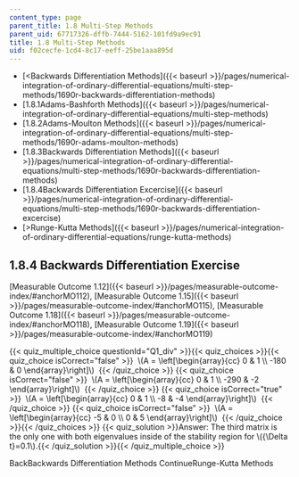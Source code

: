 ```yaml
---
content_type: page
parent_title: 1.8 Multi-Step Methods
parent_uid: 67717326-dffb-7444-5162-101fd9a9ec91
title: 1.8 Multi-Step Methods
uid: f02cecfe-1cd4-8c17-eeff-25be1aaa895d
---
```


*   [\<Backwards Differentiation Methods]({{< baseurl >}}/pages/numerical-integration-of-ordinary-differential-equations/multi-step-methods/1690r-backwards-differentiation-methods)
*   [1.8.1Adams-Bashforth Methods]({{< baseurl >}}/pages/numerical-integration-of-ordinary-differential-equations/multi-step-methods)
*   [1.8.2Adams-Moulton Methods]({{< baseurl >}}/pages/numerical-integration-of-ordinary-differential-equations/multi-step-methods/1690r-adams-moulton-methods)
*   [1.8.3Backwards Differentiation Methods]({{< baseurl >}}/pages/numerical-integration-of-ordinary-differential-equations/multi-step-methods/1690r-backwards-differentiation-methods)
*   [1.8.4Backwards Differentiation Excercise]({{< baseurl >}}/pages/numerical-integration-of-ordinary-differential-equations/multi-step-methods/1690r-backwards-differentiation-excercise)
*   [\>Runge-Kutta Methods]({{< baseurl >}}/pages/numerical-integration-of-ordinary-differential-equations/runge-kutta-methods)

1.8.4 Backwards Differentiation Exercise
----------------------------------------

[Measurable Outcome 1.12]({{< baseurl >}}/pages/measurable-outcome-index/#anchorMO112), [Measurable Outcome 1.15]({{< baseurl >}}/pages/measurable-outcome-index/#anchorMO115), [Measurable Outcome 1.18]({{< baseurl >}}/pages/measurable-outcome-index/#anchorMO118), [Measurable Outcome 1.19]({{< baseurl >}}/pages/measurable-outcome-index/#anchorMO119)

{{< quiz_multiple_choice questionId="Q1_div" >}}{{< quiz_choices >}}{{< quiz_choice isCorrect="false" >}}&nbsp; \\(A = \\left\[\\begin{array}{cc} 0 & 1 \\\\ -180 & 0 \\end{array}\\right\]\\) &nbsp;{{< /quiz_choice >}}
{{< quiz_choice isCorrect="false" >}}&nbsp; \\(A = \\left\[\\begin{array}{cc} 0 & 1 \\\\ -290 & -2 \\end{array}\\right\]\\) &nbsp;{{< /quiz_choice >}}
{{< quiz_choice isCorrect="true" >}}&nbsp; \\(A = \\left\[\\begin{array}{cc} 0 & 1 \\\\ -8 & -4 \\end{array}\\right\]\\) &nbsp;{{< /quiz_choice >}}
{{< quiz_choice isCorrect="false" >}}&nbsp; \\(A = \\left\[\\begin{array}{cc} -5 & 0 \\\\ 0 & 5 \\end{array}\\right\]\\) &nbsp;{{< /quiz_choice >}}{{< /quiz_choices >}}
{{< quiz_solution >}}Answer: The third matrix is the only one with both eigenvalues inside of the stability region for \\({\\Delta t}=0.1\\).{{< /quiz_solution >}}{{< /quiz_multiple_choice >}}

BackBackwards Differentiation Methods ContinueRunge-Kutta Methods